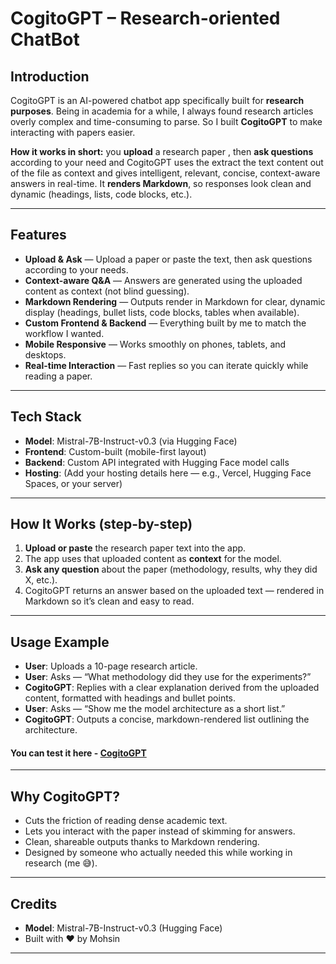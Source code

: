 
# CogitoGPT – Research-oriented ChatBot

##  Introduction

CogitoGPT is an AI-powered chatbot app specifically built for **research purposes**.
Being in academia for a while, I always found research articles overly complex and time-consuming to parse. So I built **CogitoGPT** to make interacting with papers easier.

**How it works in short:** you **upload** a research paper , then **ask questions** according to your need and CogitoGPT uses the extract the text content out of the file as context and gives intelligent, relevant, concise, context-aware answers in real-time. It **renders Markdown**, so responses look clean and dynamic (headings, lists, code blocks, etc.).

---

## Features

*  **Upload & Ask** — Upload a paper or paste the text, then ask questions according to your needs.
*  **Context-aware Q\&A** — Answers are generated using the uploaded content as context (not blind guessing).
*  **Markdown Rendering** — Outputs render in Markdown for clear, dynamic display (headings, bullet lists, code blocks, tables when available).
*  **Custom Frontend & Backend** — Everything built by me to match the workflow I wanted.
*  **Mobile Responsive** — Works smoothly on phones, tablets, and desktops.
*  **Real-time Interaction** — Fast replies so you can iterate quickly while reading a paper.

---

##  Tech Stack

* **Model**: Mistral-7B-Instruct-v0.3 (via Hugging Face)
* **Frontend**: Custom-built (mobile-first layout)
* **Backend**: Custom API integrated with Hugging Face model calls
* **Hosting**: (Add your hosting details here — e.g., Vercel, Hugging Face Spaces, or your server)

---

##  How It Works (step-by-step)

1. **Upload or paste** the research paper text into the app.
2. The app uses that uploaded content as **context** for the model.
3. **Ask any question** about the paper (methodology, results, why they did X, etc.).
4. CogitoGPT returns an answer based on the uploaded text — rendered in Markdown so it’s clean and easy to read.

---

## Usage Example

* **User**: Uploads a 10-page research article.
* **User**: Asks — “What methodology did they use for the experiments?”
* **CogitoGPT**: Replies with a clear explanation derived from the uploaded content, formatted with headings and bullet points.
* **User**: Asks — “Show me the model architecture as a short list.”
* **CogitoGPT**: Outputs a concise, markdown-rendered list outlining the architecture.

#### You can test it here - [CogitoGPT](https://cogitogpt.vercel.app/)
---

##  Why CogitoGPT?

* Cuts the friction of reading dense academic text.
* Lets you interact with the paper instead of skimming for answers.
* Clean, shareable outputs thanks to Markdown rendering.
* Designed by someone who actually needed this while working in research (me 😅).

---


##  Credits

* **Model**: Mistral-7B-Instruct-v0.3 (Hugging Face)
* Built with ❤️ by Mohsin

---
